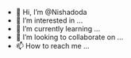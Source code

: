 - 👋 Hi, I’m @Nishadoda
- 👀 I’m interested in ...
- 🌱 I’m currently learning ...
- 💞️ I’m looking to collaborate on ...
- 📫 How to reach me ...

<!---
Nishadoda/Nishadoda is a ✨ special ✨ repository because its `README.md` (this file) appears on your GitHub profile.
You can click the Preview link to take a look at your changes.
--->

